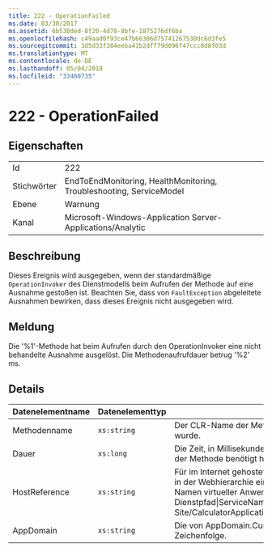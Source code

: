 ```yaml
---
title: 222 - OperationFailed
ms.date: 03/30/2017
ms.assetid: 6b530ded-8f20-4d78-8bfe-1875276df6ba
ms.openlocfilehash: c49aad0f93ce47b66306d75741267530dc6d3fe5
ms.sourcegitcommit: 3d5d33f384eeba41b2dff79d096f47ccc8d8f03d
ms.translationtype: MT
ms.contentlocale: de-DE
ms.lasthandoff: 05/04/2018
ms.locfileid: "33460735"
---
```

# <a name="222---operationfailed"></a>222 - OperationFailed
## <a name="properties"></a>Eigenschaften  
  
|||  
|-|-|  
|Id|222|  
|Stichwörter|EndToEndMonitoring, HealthMonitoring, Troubleshooting, ServiceModel|  
|Ebene|Warnung|  
|Kanal|Microsoft-Windows-Application Server-Applications/Analytic|  
  
## <a name="description"></a>Beschreibung  
 Dieses Ereignis wird ausgegeben, wenn der standardmäßige `OperationInvoker` des Dienstmodells beim Aufrufen der Methode auf eine Ausnahme gestoßen ist. Beachten Sie, dass von `FaultException` abgeleitete Ausnahmen bewirken, dass dieses Ereignis nicht ausgegeben wird.  
  
## <a name="message"></a>Meldung  
 Die '%1'-Methode hat beim Aufrufen durch den OperationInvoker eine nicht behandelte Ausnahme ausgelöst. Die Methodenaufrufdauer betrug '%2' ms.  
  
## <a name="details"></a>Details  
  
|Datenelementname|Datenelementtyp|Beschreibung|  
|--------------------|--------------------|-----------------|  
|Methodenname|`xs:string`|Der CLR-Name der Methode, die vom `OperationInvoker` aufgerufen wurde.|  
|Dauer|`xs:long`|Die Zeit, in Millisekunden, die der `OperationInvoker` zum Aufrufen der Methode benötigt hat.|  
|HostReference|`xs:string`|Für im Internet gehostete Dienste identifiziert dieses Feld den Dienst in der Webhierarchie eindeutig. Das Format ist definiert als "Website Namen virtueller Anwendungspfad&#124;virtueller Dienstpfad&#124;ServiceName". Beispiel: "Default Web Site/CalculatorApplication&#124;/CalculatorService.svc&#124;CalculatorService'.|  
|AppDomain|`xs:string`|Die von AppDomain.CurrentDomain.FriendlyName zurückgegebene Zeichenfolge.|
